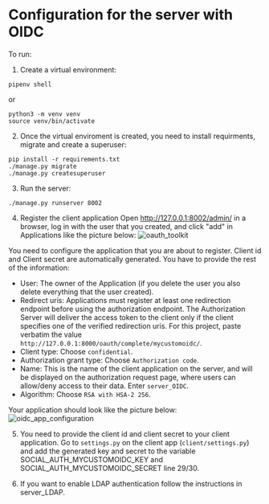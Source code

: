 # Configuration for the server with OIDC

To run:

1. Create a virtual environment:
```
pipenv shell
```

or

```
python3 -m venv venv
source venv/bin/activate
```

2. Once the virtual enviroment is created, you need to install requirments, migrate and create a superuser:
```
pip install -r requirements.txt
./manage.py migrate
./manage.py createsuperuser
```

3. Run the server:
```
./manage.py runserver 8002
```

4. Register the client application
Open http://127.0.0.1:8002/admin/ in a browser, log in with the user that you created, and click "add" in Applications like the picture below:
![oauth_toolkit](https://user-images.githubusercontent.com/47854739/136280377-05fbf850-484d-42e5-bfd3-6e8321507c06.png)

You need to configure the application that you are about to register. Client id and Client secret are automatically generated. You have to provide the rest of the information:
* User: The owner of the Application (if you delete the user you also delete everything that the user created).
* Redirect uris: Applications must register at least one redirection endpoint before using the authorization endpoint. The Authorization Server will deliver the access token to the client only if the client specifies one of the verified redirection uris. For this project, paste verbatim the value `http://127.0.0.1:8000/oauth/complete/mycustomoidc/`.
* Client type: Choose `confidential`.
* Authorization grant type: Choose `Authorization code`.
* Name: This is the name of the client application on the server, and will be displayed on the authorization request page, where users can allow/deny access to their data. Enter `server_OIDC`.
* Algorithm: Choose `RSA with HSA-2 256`.

Your application should look like the picture below:
![oidc_app_configuration](https://user-images.githubusercontent.com/47854739/136284213-e3e30519-547f-4fac-b7b5-ebb43a8f1b73.png)

5. You need to provide the client id and client secret to your client application. Go to `settings.py` on the client app (`client/settings.py`) and add the generated key and secret to the variable SOCIAL_AUTH_MYCUSTOMOIDC_KEY and SOCIAL_AUTH_MYCUSTOMOIDC_SECRET line 29/30.

6. If you want to enable LDAP authentication follow the instructions in server_LDAP.
